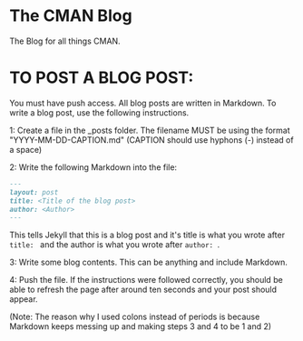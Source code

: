 # The CMAN Blog
The Blog for all things CMAN.

# TO POST A BLOG POST:

You must have push access. All blog posts are written in Markdown. To write a blog post, use the following instructions.

1: Create a file in the _posts folder. The filename MUST be using the format "YYYY-MM-DD-CAPTION.md" (CAPTION should use hyphons (-) instead of a space)

2: Write the following Markdown into the file:
```markdown
---
layout: post
title: <Title of the blog post>
author: <Author>
---
```
This tells Jekyll that this is a blog post and it's title is what you wrote after ```title: ``` and the author is what you wrote after ```author: ```.

3: Write some blog contents. This can be anything and include Markdown.

4: Push the file. If the instructions were followed correctly, you should be able to refresh the page after around ten seconds and your post should appear.

(Note: The reason why I used colons instead of periods is because Markdown keeps messing up and making steps 3 and 4 to be 1 and 2)
